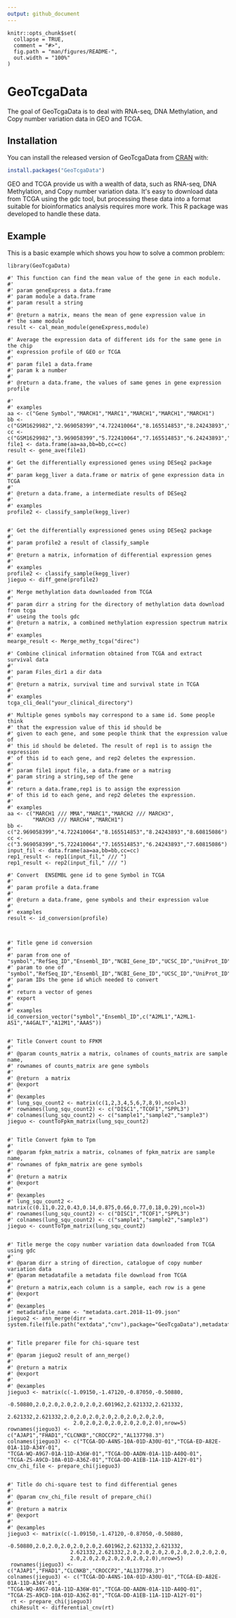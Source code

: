 ```yaml
---
output: github_document
---
```


<!-- README.md is generated from README.Rmd. Please edit that file -->

```{r, include = FALSE}
knitr::opts_chunk$set(
  collapse = TRUE,
  comment = "#>",
  fig.path = "man/figures/README-",
  out.width = "100%"
)
```
# GeoTcgaData

<!-- badges: start -->
<!-- badges: end -->

The goal of GeoTcgaData is to deal with RNA-seq, DNA Methylation, and Copy 
number variation data in GEO and TCGA.

## Installation

You can install the released version of GeoTcgaData from [CRAN](https://CRAN.R-project.org) with:

``` r
install.packages("GeoTcgaData")
```
GEO and TCGA provide us with a wealth of data, such as RNA-seq, DNA Methylation, 
and Copy number variation data. It's easy to download data from TCGA using the 
gdc tool, but processing these data into a format suitable for bioinformatics 
analysis requires more work. This R package was developed to handle these data.
## Example

This is a basic example which shows you how to solve a common problem:

```{r example}
library(GeoTcgaData)

#' This function can find the mean value of the gene in each module.
#'
#' param geneExpress a data.frame
#' param module a data.frame
#' param result a string
#'
#' @return a matrix, means the mean of gene expression value in
#' the same module
result <- cal_mean_module(geneExpress,module)

#' Average the expression data of different ids for the same gene in the chip
#' expression profile of GEO or TCGA
#'
#' param file1 a data.frame
#' param k a number
#'
#' @return a data.frame, the values of same genes in gene expression profile

#'
#' examples
aa <- c("Gene Symbol","MARCH1","MARC1","MARCH1","MARCH1","MARCH1")
bb <- c("GSM1629982","2.969058399","4.722410064","8.165514853","8.24243893","8.60815086")
cc <- c("GSM1629982","3.969058399","5.722410064","7.165514853","6.24243893","7.60815086")
file1 <- data.frame(aa=aa,bb=bb,cc=cc)
result <- gene_ave(file1)

#' Get the differentially expressioned genes using DESeq2 package 
#'
#' param kegg_liver a data.frame or matrix of gene expression data in TCGA
#'
#' @return a data.frame, a intermediate results of DESeq2
#'
#' examples
profile2 <- classify_sample(kegg_liver)


#' Get the differentially expressioned genes using DESeq2 package
#'
#' param profile2 a result of classify_sample
#'
#' @return a matrix, information of differential expression genes
#'
#' examples
profile2 <- classify_sample(kegg_liver)
jieguo <- diff_gene(profile2)

#' Merge methylation data downloaded from TCGA
#'
#' param dirr a string for the directory of methylation data download from tcga
#' useing the tools gdc
#' @return a matrix, a combined methylation expression spectrum matrix
#'
#' examples
mearge_result <- Merge_methy_tcga("direc")

#' Combine clinical information obtained from TCGA and extract survival data
#'
#' param Files_dir1 a dir data
#'
#' @return a matrix, survival time and survival state in TCGA
#'
#' examples
tcga_cli_deal("your_clinical_directory")

#' Multiple genes symbols may correspond to a same id. Some people think 
#' that the expression value of this id should be 
#' given to each gene, and some people think that the expression value of
#' this id should be deleted. The result of rep1 is to assign the expression
#' of this id to each gene, and rep2 deletes the expression.
#'
#' param file1 input file, a data.frame or a matrixg
#' param string a string,sep of the gene
#'
#' return a data.frame,rep1 is to assign the expression
#' of this id to each gene, and rep2 deletes the expression.
#'
#' examples
aa <- c("MARCH1 /// MMA","MARC1","MARCH2 /// MARCH3",
        "MARCH3 /// MARCH4","MARCH1")
bb <- c("2.969058399","4.722410064","8.165514853","8.24243893","8.60815086")
cc <- c("3.969058399","5.722410064","7.165514853","6.24243893","7.60815086")
input_fil <- data.frame(aa=aa,bb=bb,cc=cc)
rep1_result <- rep1(input_fil," /// ")
rep1_result <- rep2(input_fil," /// ")

#' Convert  ENSEMBL gene id to gene Symbol in TCGA
#'
#' param profile a data.frame
#'
#' @return a data.frame, gene symbols and their expression value
#'
#' examples
result <- id_conversion(profile)



```

```{r, eval=FALSE, message=FALSE, warning=FALSE}
#' Title gene id conversion
#'
#' param from one of "symbol","RefSeq_ID","Ensembl_ID","NCBI_Gene_ID","UCSC_ID","UniProt_ID"
#' param to one of "symbol","RefSeq_ID","Ensembl_ID","NCBI_Gene_ID","UCSC_ID","UniProt_ID"
#' param IDs the gene id which needed to convert
#'
#' return a vector of genes
#' export
#'
#' examples
id_conversion_vector("symbol","Ensembl_ID",c("A2ML1","A2ML1-AS1","A4GALT","A12M1","AAAS"))

```

```{r, eval=FALSE, message=FALSE, warning=FALSE}

#' Title Convert count to FPKM
#'
#' @param counts_matrix a matrix, colnames of counts_matrix are sample name,
#' rownames of counts_matrix are gene symbols
#'
#' @return  a matrix
#' @export
#'
#' @examples
#' lung_squ_count2 <- matrix(c(1,2,3,4,5,6,7,8,9),ncol=3)
#' rownames(lung_squ_count2) <- c("DISC1","TCOF1","SPPL3")
#' colnames(lung_squ_count2) <- c("sample1","sample2","sample3")
jieguo <- countToFpkm_matrix(lung_squ_count2)

```


```{r, eval=FALSE, message=FALSE, warning=FALSE}

#' Title Convert fpkm to Tpm
#'
#' @param fpkm_matrix a matrix, colnames of fpkm_matrix are sample name,
#' rownames of fpkm_matrix are gene symbols
#'
#' @return a matrix
#' @export
#'
#' @examples
#' lung_squ_count2 <- matrix(c(0.11,0.22,0.43,0.14,0.875,0.66,0.77,0.18,0.29),ncol=3)
#' rownames(lung_squ_count2) <- c("DISC1","TCOF1","SPPL3")
#' colnames(lung_squ_count2) <- c("sample1","sample2","sample3")
jieguo <- countToTpm_matrix(lung_squ_count2)

```



```{r, eval=FALSE, message=FALSE, warning=FALSE}

#' Title merge the copy number variation data downloaded from TCGA using gdc
#'
#' @param dirr a string of direction, catalogue of copy number variation data
#' @param metadatafile a metadata file download from TCGA
#'
#' @return a matrix,each column is a sample, each row is a gene
#' @export
#'
#' @examples
#' metadatafile_name <- "metadata.cart.2018-11-09.json"
jieguo2 <- ann_merge(dirr = system.file(file.path("extdata","cnv"),package="GeoTcgaData"),metadatafile=metadatafile_name)

```

```{r, eval=FALSE, message=FALSE, warning=FALSE}

#' Title preparer file for chi-square test
#'
#' @param jieguo2 result of ann_merge()
#'
#' @return a matrix
#' @export
#'
#' @examples
jieguo3 <- matrix(c(-1.09150,-1.47120,-0.87050,-0.50880,
                    -0.50880,2.0,2.0,2.0,2.0,2.0,2.601962,2.621332,2.621332,
                     2.621332,2.621332,2.0,2.0,2.0,2.0,2.0,2.0,2.0,2.0,
                     2.0,2.0,2.0,2.0,2.0,2.0,2.0),nrow=5)
rownames(jieguo3) <- c("AJAP1","FHAD1","CLCNKB","CROCCP2","AL137798.3")
colnames(jieguo3) <- c("TCGA-DD-A4NS-10A-01D-A30U-01","TCGA-ED-A82E-01A-11D-A34Y-01",
"TCGA-WQ-A9G7-01A-11D-A36W-01","TCGA-DD-AADN-01A-11D-A40Q-01",
"TCGA-ZS-A9CD-10A-01D-A36Z-01","TCGA-DD-A1EB-11A-11D-A12Y-01")
cnv_chi_file <- prepare_chi(jieguo3)

```


```{r, eval=FALSE, message=FALSE, warning=FALSE}

#' Title do chi-square test to find differential genes
#'
#' @param cnv_chi_file result of prepare_chi()
#'
#' @return a matrix
#' @export
#'
#' @examples
jieguo3 <- matrix(c(-1.09150,-1.47120,-0.87050,-0.50880,
                     -0.50880,2.0,2.0,2.0,2.0,2.0,2.601962,2.621332,2.621332,
                    2.621332,2.621332,2.0,2.0,2.0,2.0,2.0,2.0,2.0,2.0,
                    2.0,2.0,2.0,2.0,2.0,2.0,2.0),nrow=5)
 rownames(jieguo3) <- c("AJAP1","FHAD1","CLCNKB","CROCCP2","AL137798.3")
colnames(jieguo3) <- c("TCGA-DD-A4NS-10A-01D-A30U-01","TCGA-ED-A82E-01A-11D-A34Y-01",
"TCGA-WQ-A9G7-01A-11D-A36W-01","TCGA-DD-AADN-01A-11D-A40Q-01",
"TCGA-ZS-A9CD-10A-01D-A36Z-01","TCGA-DD-A1EB-11A-11D-A12Y-01")
 rt <- prepare_chi(jieguo3)
 chiResult <- differential_cnv(rt)

```
